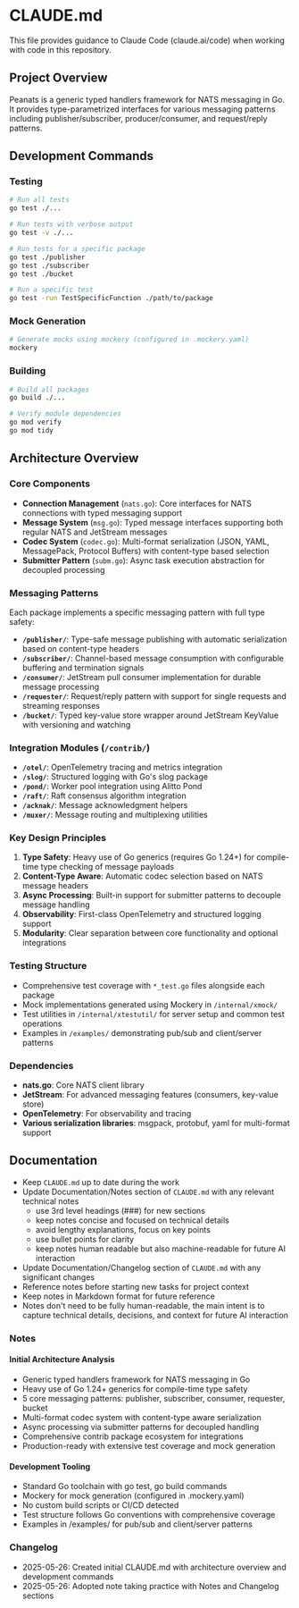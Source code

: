 # CLAUDE.md

This file provides guidance to Claude Code (claude.ai/code) when working with code in this repository.

## Project Overview

Peanats is a generic typed handlers framework for NATS messaging in Go. It provides type-parametrized interfaces for various messaging patterns including publisher/subscriber, producer/consumer, and request/reply patterns.

## Development Commands

### Testing
```bash
# Run all tests
go test ./...

# Run tests with verbose output
go test -v ./...

# Run tests for a specific package
go test ./publisher
go test ./subscriber
go test ./bucket

# Run a specific test
go test -run TestSpecificFunction ./path/to/package
```

### Mock Generation
```bash
# Generate mocks using mockery (configured in .mockery.yaml)
mockery
```

### Building
```bash
# Build all packages
go build ./...

# Verify module dependencies
go mod verify
go mod tidy
```

## Architecture Overview

### Core Components

- **Connection Management** (`nats.go`): Core interfaces for NATS connections with typed messaging support
- **Message System** (`msg.go`): Typed message interfaces supporting both regular NATS and JetStream messages
- **Codec System** (`codec.go`): Multi-format serialization (JSON, YAML, MessagePack, Protocol Buffers) with content-type based selection
- **Submitter Pattern** (`subm.go`): Async task execution abstraction for decoupled processing

### Messaging Patterns

Each package implements a specific messaging pattern with full type safety:

- **`/publisher/`**: Type-safe message publishing with automatic serialization based on content-type headers
- **`/subscriber/`**: Channel-based message consumption with configurable buffering and termination signals  
- **`/consumer/`**: JetStream pull consumer implementation for durable message processing
- **`/requester/`**: Request/reply pattern with support for single requests and streaming responses
- **`/bucket/`**: Typed key-value store wrapper around JetStream KeyValue with versioning and watching

### Integration Modules (`/contrib/`)

- **`/otel/`**: OpenTelemetry tracing and metrics integration
- **`/slog/`**: Structured logging with Go's slog package
- **`/pond/`**: Worker pool integration using Alitto Pond
- **`/raft/`**: Raft consensus algorithm integration
- **`/acknak/`**: Message acknowledgment helpers
- **`/muxer/`**: Message routing and multiplexing utilities

### Key Design Principles

1. **Type Safety**: Heavy use of Go generics (requires Go 1.24+) for compile-time type checking of message payloads
2. **Content-Type Aware**: Automatic codec selection based on NATS message headers
3. **Async Processing**: Built-in support for submitter patterns to decouple message handling
4. **Observability**: First-class OpenTelemetry and structured logging support
5. **Modularity**: Clear separation between core functionality and optional integrations

### Testing Structure

- Comprehensive test coverage with `*_test.go` files alongside each package
- Mock implementations generated using Mockery in `/internal/xmock/`
- Test utilities in `/internal/xtestutil/` for server setup and common test operations
- Examples in `/examples/` demonstrating pub/sub and client/server patterns

### Dependencies

- **nats.go**: Core NATS client library
- **JetStream**: For advanced messaging features (consumers, key-value store)
- **OpenTelemetry**: For observability and tracing
- **Various serialization libraries**: msgpack, protobuf, yaml for multi-format support

## Documentation

- Keep `CLAUDE.md` up to date during the work
- Update Documentation/Notes section of `CLAUDE.md` with any relevant technical notes
    - use 3rd level headings (###) for new sections
    - keep notes concise and focused on technical details
    - avoid lengthy explanations, focus on key points
    - use bullet points for clarity
    - keep notes human readable but also machine-readable for future AI interaction
- Update Documentation/Changelog section of `CLAUDE.md` with any significant changes
- Reference notes before starting new tasks for project context
- Keep notes in Markdown format for future reference
- Notes don't need to be fully human-readable, the main intent is to capture
  technical details, decisions, and context for future AI interaction

### Notes

#### Initial Architecture Analysis

- Generic typed handlers framework for NATS messaging in Go
- Heavy use of Go 1.24+ generics for compile-time type safety
- 5 core messaging patterns: publisher, subscriber, consumer, requester, bucket
- Multi-format codec system with content-type aware serialization
- Async processing via submitter patterns for decoupled handling
- Comprehensive contrib package ecosystem for integrations
- Production-ready with extensive test coverage and mock generation

#### Development Tooling

- Standard Go toolchain with go test, go build commands
- Mockery for mock generation (configured in .mockery.yaml)
- No custom build scripts or CI/CD detected
- Test structure follows Go conventions with comprehensive coverage
- Examples in /examples/ for pub/sub and client/server patterns

### Changelog

- 2025-05-26: Created initial CLAUDE.md with architecture overview and development commands
- 2025-05-26: Adopted note taking practice with Notes and Changelog sections

